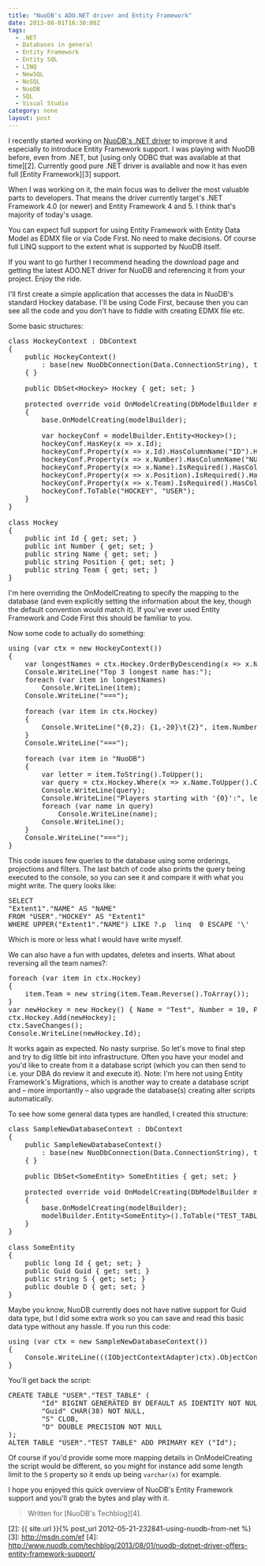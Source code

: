 ```yaml
---
title: "NuoDB's ADO.NET driver and Entity Framework"
date: 2013-08-01T16:30:08Z
tags:
  - .NET
  - Databases in general
  - Entity Framework
  - Entity SQL
  - LINQ
  - NewSQL
  - NoSQL
  - NuoDB
  - SQL
  - Visual Studio
category: none
layout: post
---
```

I recently started working on [NuoDB's .NET driver][1] to improve it and especially to introduce Entity Framework support. I was playing with NuoDB before, even from .NET, but [using only ODBC that was available at that time][2]. Currently good pure .NET driver is available and now it has even full [Entity Framework][3] support.

<!-- excerpt -->

When I was working on it, the main focus was to deliver the most valuable parts to developers. That means the driver currently target's .NET Framework 4.0 (or newer) and Entity Framework 4 and 5. I think that's majority of today's usage.

You can expect full support for using Entity Framework with Entity Data Model as EDMX file or via Code First. No need to make decisions. Of course full LINQ support to the extent what is supported by NuoDB itself.

If you want to go further I recommend heading the download page and getting the latest ADO.NET driver for NuoDB and referencing it from your project. Enjoy the ride.

I'll first create a simple application that accesses the data in NuoDB's standard Hockey database. I'll be using Code First, because then you can see all the code and you don't have to fiddle with creating EDMX file etc.

Some basic structures:

<pre class="brush:csharp">
class HockeyContext : DbContext
{
	public HockeyContext()
		: base(new NuoDbConnection(Data.ConnectionString), true)
	{ }

	public DbSet&lt;Hockey&gt; Hockey { get; set; }

	protected override void OnModelCreating(DbModelBuilder modelBuilder)
	{
		base.OnModelCreating(modelBuilder);

		var hockeyConf = modelBuilder.Entity&lt;Hockey&gt;();
		hockeyConf.HasKey(x => x.Id);
		hockeyConf.Property(x => x.Id).HasColumnName("ID").HasDatabaseGeneratedOption(DatabaseGeneratedOption.Identity);
		hockeyConf.Property(x => x.Number).HasColumnName("NUMBER");
		hockeyConf.Property(x => x.Name).IsRequired().HasColumnName("NAME");
		hockeyConf.Property(x => x.Position).IsRequired().HasColumnName("POSITION");
		hockeyConf.Property(x => x.Team).IsRequired().HasColumnName("TEAM");
		hockeyConf.ToTable("HOCKEY", "USER");
	}
}

class Hockey
{
	public int Id { get; set; }
	public int Number { get; set; }
	public string Name { get; set; }
	public string Position { get; set; }
	public string Team { get; set; }
}
</pre>

I'm here overriding the OnModelCreating to specify the mapping to the database (and even explicitly setting the information about the key, though the default convention would match it). If you've ever used Entity Framework and Code First this should be familiar to you.

Now some code to actually do something:

<pre class="brush:csharp">
using (var ctx = new HockeyContext())
{
	var longestNames = ctx.Hockey.OrderByDescending(x =&gt; x.Name.Length).Select(x =&gt; x.Name).Take(3);
	Console.WriteLine("Top 3 longest name has:");
	foreach (var item in longestNames)
		Console.WriteLine(item);
	Console.WriteLine("===");

	foreach (var item in ctx.Hockey)
	{
		Console.WriteLine("{0,2}: {1,-20}\t{2}", item.Number, item.Name, item.Team);
	}
	Console.WriteLine("===");

	foreach (var item in "NuoDB")
	{
		var letter = item.ToString().ToUpper();
		var query = ctx.Hockey.Where(x =&gt; x.Name.ToUpper().Contains(letter)).Select(x =&gt; x.Name);
		Console.WriteLine(query);
		Console.WriteLine("Players starting with '{0}':", letter);
		foreach (var name in query)
			Console.WriteLine(name);
		Console.WriteLine();
	}
	Console.WriteLine("===");
}
</pre>

This code issues few queries to the database using some orderings, projections and filters. The last batch of code also prints the query being executed to the console, so you can see it and compare it with what you might write. The query looks like:

<pre class="brush:sql">
SELECT
"Extent1"."NAME" AS "NAME"
FROM "USER"."HOCKEY" AS "Extent1"
WHERE UPPER("Extent1"."NAME") LIKE ?.p__linq__0 ESCAPE '\'
</pre>

Which is more or less what I would have write myself.

We can also have a fun with updates, deletes and inserts. What about reversing all the team names?:

<pre class="brush:csharp">
foreach (var item in ctx.Hockey)
{
	item.Team = new string(item.Team.Reverse().ToArray());
}
var newHockey = new Hockey() { Name = "Test", Number = 10, Position = "Test", Team = "Test" };
ctx.Hockey.Add(newHockey);
ctx.SaveChanges();
Console.WriteLine(newHockey.Id);
</pre>

It works again as expected. No nasty surprise. So let's move to final step and try to dig little bit into infrastructure. Often you have your model and you'd like to create from it a database script (which you can then send to i.e. your DBA do review it and execute it). Note: I'm here not using Entity Framework's Migrations, which is another way to create a database script and – more importantly – also upgrade the database(s) creating alter scripts automatically.

To see how some general data types are handled, I created this structure:

<pre class="brush:csharp">
class SampleNewDatabaseContext : DbContext
{
	public SampleNewDatabaseContext()
		: base(new NuoDbConnection(Data.ConnectionString), true)
	{ }

	public DbSet&lt;SomeEntity&gt; SomeEntities { get; set; }

	protected override void OnModelCreating(DbModelBuilder modelBuilder)
	{
		base.OnModelCreating(modelBuilder);
		modelBuilder.Entity&lt;SomeEntity&gt;().ToTable("TEST_TABLE", "USER");
	}
}

class SomeEntity
{
	public long Id { get; set; }
	public Guid Guid { get; set; }
	public string S { get; set; }
	public double D { get; set; }
}
</pre>

Maybe you know, NuoDB currently does not have native support for Guid data type, but I did some extra work so you can save and read this basic data type without any hassle. If you run this code:
<pre class="brush:csharp">
using (var ctx = new SampleNewDatabaseContext())
{
	Console.WriteLine(((IObjectContextAdapter)ctx).ObjectContext.CreateDatabaseScript());
}
</pre>

You'll get back the script:
<pre class="brush:sql">
CREATE TABLE "USER"."TEST_TABLE" (
        "Id" BIGINT GENERATED BY DEFAULT AS IDENTITY NOT NULL,
        "Guid" CHAR(38) NOT NULL,
        "S" CLOB,
        "D" DOUBLE PRECISION NOT NULL
);
ALTER TABLE "USER"."TEST_TABLE" ADD PRIMARY KEY ("Id");
</pre>

Of course if you'd provide some more mapping details in OnModelCreating the script would be different, so you might for instance add some length limit to the `S` property so it ends up being `varchar(x)` for example.

I hope you enjoyed this quick overview of NuoDB's Entity Framework support and you'll grab the bytes and play with it.

<blockquote>Written for [NuoDB's Techblog][4].</blockquote>

[1]: http://www.nuodb.com/devcenter/
[2]: {{ site.url }}{% post_url 2012-05-21-232841-using-nuodb-from-net %}
[3]: http://msdn.com/ef
[4]: http://www.nuodb.com/techblog/2013/08/01/nuodb-dotnet-driver-offers-entity-framework-support/